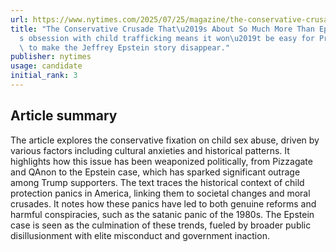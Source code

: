 ```yaml
---
url: https://www.nytimes.com/2025/07/25/magazine/the-conservative-crusade-thats-about-so-much-more-than-epstein.html
title: "The Conservative Crusade That\u2019s About So Much More Than EpsteinThe right\u2019\
  s obsession with child trafficking means it won\u2019t be easy for President Trump\
  \ to make the Jeffrey Epstein story disappear."
publisher: nytimes
usage: candidate
initial_rank: 3
---
```

## Article summary
The article explores the conservative fixation on child sex abuse, driven by various factors including cultural anxieties and historical patterns. It highlights how this issue has been weaponized politically, from Pizzagate and QAnon to the Epstein case, which has sparked significant outrage among Trump supporters. The text traces the historical context of child protection panics in America, linking them to societal changes and moral crusades. It notes how these panics have led to both genuine reforms and harmful conspiracies, such as the satanic panic of the 1980s. The Epstein case is seen as the culmination of these trends, fueled by broader public disillusionment with elite misconduct and government inaction.
